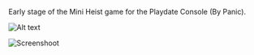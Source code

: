 Early stage of the Mini Heist game for the Playdate Console (By Panic).

![Alt text]([image-url](https://github.com/azmawee/mini-heist/blob/main/Screenshot.jpg))

![Screenshoot](images/Screenshot.jp)
